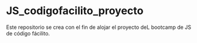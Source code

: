 # JS_codigofacilito_proyecto
Este repositorio se crea con el fin de alojar el proyecto deL bootcamp de JS de código fácilito.
